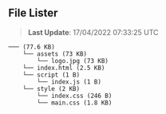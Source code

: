 ## File Lister
<!-- File Lister Display -->
> **Last Update**: 17/04/2022 07:33:25 UTC

```
─── (77.6 KB) 
    └── assets (73 KB) 
        └── logo.jpg (73 KB)
    └── index.html (2.5 KB)
    └── script (1 B) 
        └── index.js (1 B)
    └── style (2 KB) 
        └── index.css (246 B)
        └── main.css (1.8 KB)
```
<!-- File Lister Display -->
